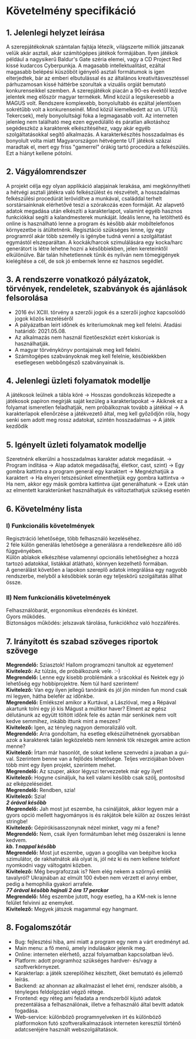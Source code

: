 # Követelmény specifikáció

## 1. Jelenlegi helyzet leírása

A szerepjátékoknak számtalan fajtája létezik, világszerte milliók játszanak
velük akár asztali, akár számítógépes játékok formájában. Ilyen játékok például a 
nagysikerű Baldur's Gate széria elemei, vagy a CD Project Red kissé kudarcos Cyberpunkja.
A magasabb intellektualitást, ezáltal magasabb belépési küszöböt igényelő asztali 
formátumok is igen elterjedtek, bár az emberi elbutulással és az általános kreativitásvesztéssel
párhuzamosan kissé háttérbe szorultak a vizuális orgiát bemutató konkurenseikkel szemben.
A szerepjátékok piacán a 90-es évektől kezdve jelentek meg először magyar termékek. Mind közül 
a legsikeresebb a MAGUS volt. Rendszere komplexebb, bonyolultabb és ezáltal jelentősen sokrétűbb 
volt a konkurenseinél. Mind közül kiemelkedett az un. UT(Új Tekercsek), mely bonyolultsági foka 
a legmagasabb volt. Az interneten jelenleg nem található meg ezen egyedülálló és páratlan 
alkotáshoz segédeszköz a karakterek elkészítéséhez, vagy akár egyéb szolgáltatásokkal segítő 
alkalmazás. A karakterkészítés hosszadalmas és bonyolult volta miatt Magyarországon hétvégente 
UT játékok százai maradtak el, mert egy friss "gamerrel" órákig tartó procedúra a felkészülés. 
Ezt a hiányt kellene pótolni.

## 2. Vágyálomrendszer

A projekt célja egy olyan applikáció alapjainak lerakása, ami megkönnyítheti a hétvégi asztali 
játékra való felkészülést és részvételt, a hosszadalmas felkészülési procedúrát lerövidítve 
a munkával, családdal terhelt sorstársainknak elérhetővé teszi a szórakozás ezen formáját.
Az alapvető adatok megadása után elkészíti a karakterlapot, valamint egyéb hasznos funkciókkal 
segíti a kalandmesterek munkáját. Ideális lenne, ha letölthető és online is használható lenne a 
program és később akár mobiltelefonos környezetbe is átültetnénk. Regisztáció szükséges lenne, 
így egy programról akár több személy is igénybe tudná venni a szolgáltatást egymástól elszeparáltan.
A kockák/harcok szimulálására egy kocka/harc generátort is létre lehetne hozni a későbbiekben, 
jelen kereteinktől elkülönülve. Bár talán hihetetlennek tűnik és nyilván nem tömegigények kielégítése 
a cél, de sok jó embernek lenne ez hasznos segédlet.

## 3. A rendszerre vonatkozó pályázatok, törvények, rendeletek, szabványok és ajánlások felsorolása

- 2016 évi XCIII. törvény a szerzői jogok és a szerzői joghoz kapcsolódó jogok közös kezeléséről
- A pályázatban leírt időnek és kriteriumoknak meg kell felelni. Átadási határidő: 2021.05.08.
- Az alkalmazás nem használ fizetőeszközt ezért kiskorúak is használhatják.
- A magyar törvénykönyv pontajainak meg kell felelni.
- Számítogépes szabványoknak meg kell felelnie, későbiekkben esetlegesen webbőngésző szabványainak is.

## 4. Jelenlegi üzleti folyamatok modellje

A játékosok leülnek a tábla köré -> Hosszas gondolkozás közepedte a játékosok papíron megírják saját kezüleg a karakterlapokat -> Akiknek ez a folyamat ismeretlen feladhatják, nem próbálkoznak tovább a játékkal -> A karakterlapok ellenőrzése a játékvezető által, meg kell győződjön róla, hogy senki sem adott meg rossz adatokat, szintén hosszadalmas -> A játék kezdődik

## 5. Igényelt üzleti folyamatok modellje

Szeretnénk elkerülni a hosszadalmas karakter adatok megadását. -> Program indítása -> Alap adatok megadása(faj, életkor, cast, szint) ->
Egy gombra kattintva a program generál egy karaktert -> Megnézhatjük a karaktert -> Ha elnyeri tetszésünket elmenthetjük egy gombra kattintva ->
Ha nem, akkor egy másik gombra kattintva újat generálhatunk -> Ezek után az elmentett karakterünket használhatjuk és változtathatjuk szükség esetén

## 6. Követelmény lista
### I) Funkcionális követelmények
Regisztráció lehetősége, több felhasználó kezeléséhez.\
2 féle külön generálás lehetősége a generálásra a rendelkezésre álló idő függvényében.\
Külön ablakok elkészítése valamennyi opcionális lehetőséghez a hozzá tartozó adatokkal, listákkal
átlátható, könnyen kezelhető formában.\
A generálást követően a lapokon szereplő adatok integrálása egy nagyobb rendszerbe, melyből a későbbiek során egy teljeskörű szolgáltatás állhat össze.
	
### II) Nem funkcionális követelmények
Felhasználóbarát, ergonomikus elrendezés és kinézet.\
Gyors működés.\
Biztonságos működés: jelszavak tárolása, funkciókhoz való hozzáférés.

## 7. Irányított és szabad szöveges riportok szövege

**Megrendelő:** Sziasztok! Hallom programozni tanultok az egyetemen!\
**Kivitelező:** Az túlzás, de próbálkozunk vele. :-)\
**Megrendelő:** Lenne egy kisebb problémánk a srácokkal és Nektek egy jó lehetőség egy hobbiprojektre.
Nem túl hard szerintem!\
**Kivitelező:** Van egy ilyen jellegű tanóránk és jól jön minden fun mond csak mi legyen, hátha belefér 
az időnkbe.\
**Megrendelő:** Emlékszel amikor a Kurtával, a Lászlóval, meg a Répával akartunk tolni egy jó kis Mágust 
a múltkor haver? Elment az egész délutánunk az együtt töltött időnk fele és aztán már senkinek nem volt 
kedve semmihez, inkább ittunk mint a meszes?\
**Kivitelező:** Igen, az tényleg nagyon demoralizáló volt.  
**Megrendelő:** Arra gondoltam, ha esetleg elkészülhetnének gyorsabban azok a karakterek talán legközelebb 
nem lennénk tök részegek amire action menne?\
**Kivitelező:** Írtam már hasonlót, de sokat kellene szenvedni a javaban a gui-val. Szerintem benne van a 
fejlődés lehetősége. Teljes verziójában bőven több mint egy ilyen projekt, szerintem mehet.\
**Megrendelő:** Az szuper, akkor légyszi tervezzetek már egy ilyet!\
**Kivitelező:** Hogyne csináljuk, ha kell valami később csak szólj,
pontosítsd az elképzeléseidet.\
**Megrendelő:** Rendben, szia!\
**Kivitelező:** Szia!\
***2 órával később***\
**Megrendelő:** Jah most jut eszembe, ha csináljátok, akkor legyen már a gyors opció mellett hagyományos is és
rakjátok bele külön az összes leírást stringbe!\
**Kivitelező:** Gépírókisasszonynak nézel minket, vagy mi a fene?\
**Megrendelő:** Nem, csak ilyen formátumban lehet még összerakni is lenne kedvem.\
***kb. 1 nappal később***\
**Megrendelő:** Most jut eszembe, ugyan a googliba van beépítve kocka szimulátor, de rakhatnátok alá olyat is, 
jól néz ki és nem kellene telefont nyomkodni vagy váltogatni közben.\
**Kivitelező:** Még bevgrafozzak is? Nem elég nekem a szörnyű emlék tavalyról? Ukrajnában az elmúlt 100 
évben nem vérzett el annyi ember, pedig a hemophilia gyakori arrafele.\
***77 órával később hajnali 2 óra 17 perckor***\
**Megrendelő:** Még eszembe jutott, hogy esetleg, ha a KM-nek is lenne felület felvinni az enemyket.\
**Kivitelező:** Megyek játszok magammal egy hangmant.  

## 8. Fogalomszótár

- Bug: fejlesztési hiba, ami miatt a program egy nem a várt eredményt ad. 
- Main menu: a fő menü, amely indulásakor jelenik meg.
- Online: interneten elérhető, azzal folyamatban kapcsolatban lévő.
- Platform: adott programhoz szükséges hardver- és/vagy a szoftverkörnyezet.
- Karakterlap: a játék szereplőihez készített, őket bemutató és jellemző leírás.
- Backend: az ahonnan az alkalmazást el lehet érni, rendszer alsóbb, a tényleges feldolgozást végző rétege. 
- Frontend: egy réteg ami feladata a rendszerbõl kijutó adatok prezentálása a felhasználónak, illetve a felhasználó által bevitt adatok fogadása.
- Web-service: különbözõ programnyelveken írt és különböző platformokon futó szoftveralkalmazások interneten keresztül történő adatcseréjére használt webszolgáltatások.
